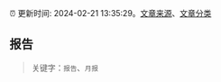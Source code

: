 :alarm_clock: 更新时间: 2024-02-21 13:35:29。[文章来源](/README.md)、[文章分类](/TAGS.md)

## 报告


> 关键字：`报告`、`月报`



